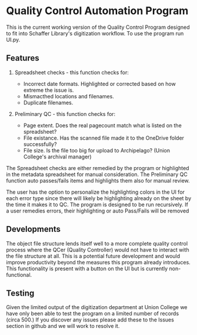 # Quality Control Automation Program

This is the current working version of the Quality Control Program designed to fit into Schaffer Library's digitization workflow. To use the program run UI.py.

## Features

1. Spreadsheet checks - this function checks for:
    * Incorrect date formats. Highlighted or corrected based on how extreme the issue is.
    * Mismacthed locations and filenames.
    * Duplicate filenames.

2. Preliminary QC - this function checks for:
    * Page extent. Does the real pagecount match what is listed on the spreadsheet?
    * File existance. Has the scanned file made it to the OneDrive folder successfully?
    * File size. Is the file too big for upload to Archipelago? (Union College's archival manager)

The Spreadsheet checks are either remedied by the program or highlighted in the metadata spreadsheet for manual consideration. The Preliminary QC function auto passes/fails items and highlights them also for manual review.

The user has the option to personalize the highlighting colors in the UI for each error type since there will likely be highlighting already on the sheet by the time it makes it to QC. The program is designed to be run recursively. If a user remedies errors, their highlighting or auto Pass/Fails will be removed

## Developments

The object file structure lends itself well to a more complete quality control process where the QCer (Quality Controller) would not have to interact with the file structure at all. This is a potential future development and would improve productivity beyond the measures this program already introduces. This functionality is present with a button on the UI but is currently non-functional.

## Testing

Given the limited output of the digitization department at Union College we have only been able to test the program on a limited number of records (circa 500.) If you discover any issues please add these to the Issues section in github and we will work to resolve it.